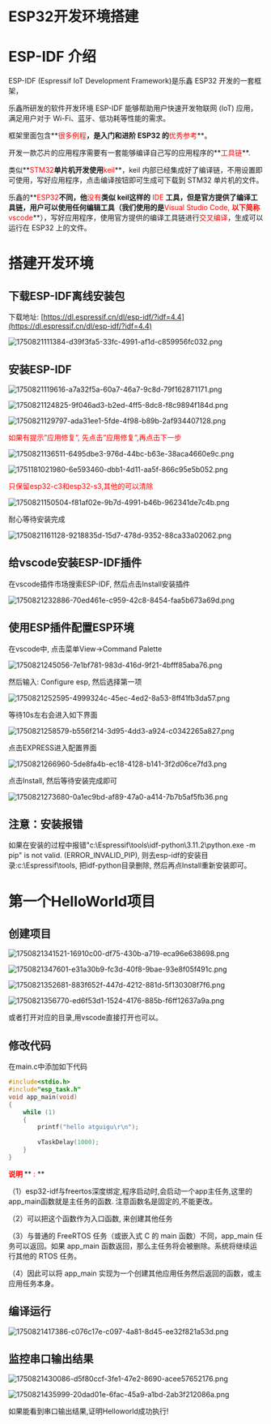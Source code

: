 # ESP32开发环境搭建

# ESP-IDF 介绍
ESP-IDF (Espressif  IoT  Development  Framework)是乐鑫 ESP32 开发的一套框架，

乐鑫所研发的软件开发环境 ESP-IDF 能够帮助用户快速开发物联网 (IoT) 应用，满足用户对于 Wi-Fi、蓝牙、低功耗等性能的需求。

框架里面包含**<font style="color:red;">很多例程</font>**，是入门和进阶 ESP32 的**<font style="color:red;">优秀参考</font>**。

开发一款芯片的应用程序需要有一套能够编译自己写的应用程序的**<font style="color:red;">工具链</font>**.

类似**<font style="color:red;">STM32</font>**单片机开发使用**<font style="color:red;">keil</font>**，keil 内部已经集成好了编译链，不用设置即可使用，写好应用程序，点击编译按钮即可生成可下载到 STM32 单片机的文件。

乐鑫的**<font style="color:red;">ESP32</font>**不同，他**<font style="color:red;">没有</font>**类似 keil这样的**<font style="color:red;"> IDE </font>**工具，但是官方提供了编译工具链，用户可以使用任何编辑工具（我们使用的是**<font style="color:red;">Visual Studio Code, </font>****<font style="color:red;">以下简称</font>****<font style="color:red;">vscode</font>**），写好应用程序，使用官方提供的编译工具链进行<font style="color:red;">交叉编译</font>，生成可以运行在 ESP32 上的文件。

# 搭建开发环境
## 下载ESP-IDF离线安装包
下载地址: [https://dl.espressif.cn/dl/esp-idf/?idf=4.4](https://dl.espressif.cn/dl/esp-idf/?idf=4.4)

![1750821111384-d39f3fa5-33fc-4991-af1d-c859956fc032.png](./img/5xmRKKoRFpCLgESN/1750821111384-d39f3fa5-33fc-4991-af1d-c859956fc032-947866.png)

## 安装ESP-IDF
![1750821119616-a7a32f5a-60a7-46a7-9c8d-79f162871171.png](./img/5xmRKKoRFpCLgESN/1750821119616-a7a32f5a-60a7-46a7-9c8d-79f162871171-563673.png)

![1750821124825-9f046ad3-b2ed-4ff5-8dc8-f8c9894f184d.png](./img/5xmRKKoRFpCLgESN/1750821124825-9f046ad3-b2ed-4ff5-8dc8-f8c9894f184d-978614.png)

![1750821129797-ada31ee1-5fde-4f98-b89b-2af934407128.png](./img/5xmRKKoRFpCLgESN/1750821129797-ada31ee1-5fde-4f98-b89b-2af934407128-789493.png)

<font style="color:red;">如果有提示</font><font style="color:red;">”</font><font style="color:red;">应用修复</font><font style="color:red;">”, </font><font style="color:red;">先点击</font><font style="color:red;">”</font><font style="color:red;">应用修复</font><font style="color:red;">”,</font><font style="color:red;">再点击下一步</font>

![1750821136511-6495dbe3-976d-44bc-b63e-38aca4660e9c.png](./img/5xmRKKoRFpCLgESN/1750821136511-6495dbe3-976d-44bc-b63e-38aca4660e9c-965672.png)

![1751181021980-6e593460-dbb1-4d11-aa5f-866c95e5b052.png](./img/5xmRKKoRFpCLgESN/1751181021980-6e593460-dbb1-4d11-aa5f-866c95e5b052-945603.png)

<font style="color:red;">只保留</font><font style="color:red;">esp32-c3</font><font style="color:red;">和</font><font style="color:red;">esp32-s3,</font><font style="color:red;">其他的可以清除</font>

![1750821150504-f81af02e-9b7d-4991-b46b-962341de7c4b.png](./img/5xmRKKoRFpCLgESN/1750821150504-f81af02e-9b7d-4991-b46b-962341de7c4b-092644.png)



耐心等待安装完成

![1750821161128-9218835d-15d7-478d-9352-88ca33a02062.png](./img/5xmRKKoRFpCLgESN/1750821161128-9218835d-15d7-478d-9352-88ca33a02062-689936.png)

## 给vscode安装ESP-IDF插件
在vscode插件市场搜索ESP-IDF, 然后点击Install安装插件

![1750821232886-70ed461e-c959-42c8-8454-faa5b673a69d.png](./img/5xmRKKoRFpCLgESN/1750821232886-70ed461e-c959-42c8-8454-faa5b673a69d-737497.png)

## 使用ESP插件配置ESP环境
在vscode中, 点击菜单View->Command Palette

![1750821245056-7e1bf781-983d-416d-9f21-4bfff85aba76.png](./img/5xmRKKoRFpCLgESN/1750821245056-7e1bf781-983d-416d-9f21-4bfff85aba76-231949.png)

然后输入: Configure esp, 然后选择第一项

![1750821252595-4999324c-45ec-4ed2-8a53-8ff41fb3da57.png](./img/5xmRKKoRFpCLgESN/1750821252595-4999324c-45ec-4ed2-8a53-8ff41fb3da57-157614.png)

等待10s左右会进入如下界面

![1750821258579-b556f214-3d95-4dd3-a924-c0342265a827.png](./img/5xmRKKoRFpCLgESN/1750821258579-b556f214-3d95-4dd3-a924-c0342265a827-072927.png)

点击EXPRESS进入配置界面

![1750821266960-5de8fa4b-ec18-4128-b141-3f2d06ce7fd3.png](./img/5xmRKKoRFpCLgESN/1750821266960-5de8fa4b-ec18-4128-b141-3f2d06ce7fd3-660365.png)

点击Install, 然后等待安装完成即可

![1750821273680-0a1ec9bd-af89-47a0-a414-7b7b5af5fb36.png](./img/5xmRKKoRFpCLgESN/1750821273680-0a1ec9bd-af89-47a0-a414-7b7b5af5fb36-899458.png)

## 注意：安装报错
如果在安装的过程中报错"c:\Espressif\tools\idf-python\3.11.2\python.exe -m pip" is not valid. (ERROR_INVALID_PIP), 则去esp-idf的安装目录:c:\Espressif\tools, 把idf-python目录删除, 然后再点Install重新安装即可。

# 第一个HelloWorld项目
## 创建项目
![1750821341521-16910c00-df75-430b-a719-eca96e638698.png](./img/5xmRKKoRFpCLgESN/1750821341521-16910c00-df75-430b-a719-eca96e638698-843547.png)

![1750821347601-e31a30b9-fc3d-40f8-9bae-93e8f05f491c.png](./img/5xmRKKoRFpCLgESN/1750821347601-e31a30b9-fc3d-40f8-9bae-93e8f05f491c-550668.png)

![1750821352681-883f652f-447d-4212-881d-5f130308f7f6.png](./img/5xmRKKoRFpCLgESN/1750821352681-883f652f-447d-4212-881d-5f130308f7f6-330877.png)

![1750821356770-ed6f53d1-1524-4176-885b-f6ff12637a9a.png](./img/5xmRKKoRFpCLgESN/1750821356770-ed6f53d1-1524-4176-885b-f6ff12637a9a-436789.png)

或者打开对应的目录,用vscode直接打开也可以。

## 修改代码
在main.c中添加如下代码

```c
#include<stdio.h>
#include"esp_task.h"
void app_main(void)
{
    while (1)
    {
        printf("hello atguigu\r\n");
        
        vTaskDelay(1000);
    }
}
```

**<font style="color:red;">说明 </font>**** <font style="color:red;">: </font>**

（1）esp32-idf与freertos深度绑定,程序启动时,会启动一个app主任务,这里的app_main函数就是主任务的函数. 注意函数名是固定的,不能更改。

（2）可以把这个函数作为入口函数, 来创建其他任务

（3）与普通的 FreeRTOS 任务（或嵌入式 C 的 main 函数）不同，app_main 任务可以返回。如果 app_main 函数返回，那么主任务将会被删除。系统将继续运行其他的 RTOS 任务。

（4）因此可以将 app_main 实现为一个创建其他应用任务然后返回的函数，或主应用任务本身。

## 编译运行
![1750821417386-c076c17e-c097-4a81-8d45-ee32f821a53d.png](./img/5xmRKKoRFpCLgESN/1750821417386-c076c17e-c097-4a81-8d45-ee32f821a53d-070799.png)

## 监控串口输出结果
![1750821430086-d5f80ccf-3fe1-47e2-8690-acee57652176.png](./img/5xmRKKoRFpCLgESN/1750821430086-d5f80ccf-3fe1-47e2-8690-acee57652176-112484.png)

![1750821435999-20dad01e-6fac-45a9-a1bd-2ab3f212086a.png](./img/5xmRKKoRFpCLgESN/1750821435999-20dad01e-6fac-45a9-a1bd-2ab3f212086a-921814.png)  

如果能看到串口输出结果,证明Helloworld成功执行!


